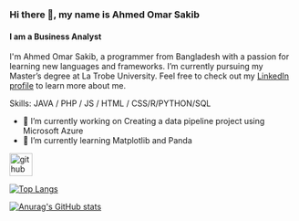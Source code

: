 ### Hi there 👋, my name is Ahmed Omar Sakib
#### I am a Business Analyst
I'm Ahmed Omar Sakib, a programmer from Bangladesh with a passion for learning new languages and frameworks. I’m currently pursuing my Master’s degree at La Trobe University. Feel free to check out my [LinkedIn profile](https://www.linkedin.com/in/ahmed-omar-sakib/)
to learn more about me.

Skills: JAVA / PHP / JS / HTML / CSS/R/PYTHON/SQL

- 🔭 I’m currently working on Creating a data pipeline project using Microsoft Azure 
- 🌱 I’m currently learning Matplotlib and Panda 


[<img src='https://cdn.jsdelivr.net/npm/simple-icons@3.0.1/icons/github.svg' alt='github' height='40'>](https://github.com/OmarSakib99)  

[![Top Langs](https://github-readme-stats.vercel.app/api/top-langs/?username=OmarSakib99)](https://github.com/anuraghazra/github-readme-stats)


[![Anurag's GitHub stats](https://github-readme-stats.vercel.app/api?username=OmarSakib99)](https://github.com/anuraghazra/github-readme-stats)
